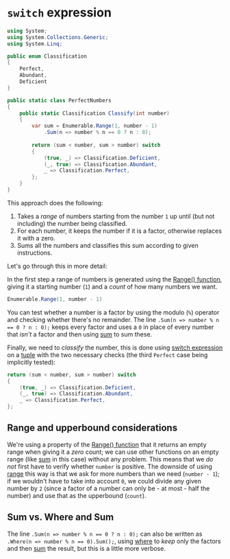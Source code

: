 # `switch` expression

```csharp
using System;
using System.Collections.Generic;
using System.Linq;

public enum Classification
{
    Perfect,
    Abundant,
    Deficient
}

public static class PerfectNumbers
{
    public static Classification Classify(int number)
    {
        var sum = Enumerable.Range(1, number - 1)
            .Sum(n => number % n == 0 ? n : 0);
            
        return (sum < number, sum > number) switch
        {
            (true, _) => Classification.Deficient,
            (_, true) => Classification.Abundant,
            _ => Classification.Perfect,
        };
    }
}
```

This approach does the following:
1. Takes a _range_ of numbers starting from the number `1` up until (but not including) the number being classified.
2. For each number, it keeps the number if it is a factor, otherwise replaces it with a zero.
3. Sums all the numbers and classifies this sum according to given instructions.

Let's go through this in more detail:

In the first step a range of numbers is generated using the [Range() function][enumerable-range], giving it a starting number (`1`) and a _count_ of how many numbers we want.

```csharp
Enumerable.Range(1, number - 1)
```

You can test whether a number is a factor by using the modulo (`%`) operator and checking whether there's no remainder.
The line `.Sum(n => number % n == 0 ? n : 0);` keeps every factor and uses a `0` in place of every number that _isn't_ a factor and then using [sum][enumerable-sum] to sum these.

Finally, we need to _classify_ the number, this is done using [switch expression][switch-expression] on a [tuple][tuple] with the two necessary checks (the third `Perfect` case being implicitly tested):

```csharp
return (sum < number, sum > number) switch
{
    (true, _) => Classification.Deficient,
    (_, true) => Classification.Abundant,
    _ => Classification.Perfect,
};
```

## Range and upperbound considerations

We're using a property of the [Range() function][enumerable-range] that it returns an empty range when giving it a _zero_ count; we can use other functions on an empty range (like [sum][enumerable-sum] in this case) without any problem.
This means that we _do not_ first have to verify whether `number` is positive.
The downside of using [range][enumerable-range] this way is that we ask for more numbers than we need (`number - 1`); if we wouldn't have to take into account `0`, we could divide any given number by `2` (since a factor of a number can only be - at most - half the number) and use that as the upperbound (`count`).

## Sum vs. Where and Sum
The line `.Sum(n => number % n == 0 ? n : 0);` can also be written as `.Where(n => number % n == 0).Sum();`, using [where][enumerable-where] to _keep_ only the factors and then [sum][enumerable-sum] the result, but this is a little more verbose.

[enumerable-range]: https://learn.microsoft.com/en-us/dotnet/api/system.linq.enumerable.range
[enumerable-where]: https://learn.microsoft.com/en-us/dotnet/api/system.linq.enumerable.where
[enumerable-sum]: https://learn.microsoft.com/en-us/dotnet/api/system.linq.enumerable.sum
[switch-expression]: https://learn.microsoft.com/en-US/dotnet/csharp/language-reference/operators/switch-expression
[tuple]: https://learn.microsoft.com/en-us/dotnet/csharp/language-reference/builtin-types/value-tuples
